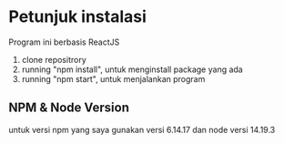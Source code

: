# Petunjuk instalasi

Program ini berbasis ReactJS

1. clone repositrory
2. running "npm install", untuk menginstall package yang ada
3. running "npm start", untuk menjalankan program

## NPM & Node Version

untuk versi npm yang saya gunakan versi 6.14.17 dan node versi 14.19.3
